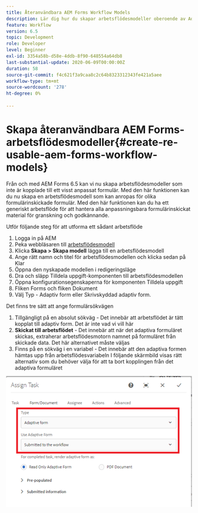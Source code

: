 ```yaml
---
title: Återanvändbara AEM Forms Workflow Models
description: Lär dig hur du skapar arbetsflödesmodeller oberoende av Adaptive Forms.
feature: Workflow
version: 6.5
topic: Development
role: Developer
level: Beginner
exl-id: 3354a58b-d58e-4ddb-8f90-648554a64db8
last-substantial-update: 2020-06-09T00:00:00Z
duration: 58
source-git-commit: f4c621f3a9caa8c2c64b8323312343fe421a5aee
workflow-type: tm+mt
source-wordcount: '278'
ht-degree: 0%

---
```


# Skapa återanvändbara AEM Forms-arbetsflödesmodeller{#create-re-usable-aem-forms-workflow-models}

Från och med AEM Forms 6.5 kan vi nu skapa arbetsflödesmodeller som inte är kopplade till ett visst anpassat formulär. Med den här funktionen kan du nu skapa en arbetsflödesmodell som kan anropas för olika formulärinskickade formulär. Med den här funktionen kan du ha ett generiskt arbetsflöde för att hantera alla anpassningsbara formulärinskickat material för granskning och godkännande.

Utför följande steg för att utforma ett sådant arbetsflöde

1. Logga in på AEM
1. Peka webbläsaren till [arbetsflödesmodell](http://localhost:4502/libs/cq/workflow/admin/console/content/models.html)
1. Klicka __Skapa > Skapa modell__ lägga till en arbetsflödesmodell
1. Ange rätt namn och titel för arbetsflödesmodellen och klicka sedan på Klar
1. Öppna den nyskapade modellen i redigeringsläge
1. Dra och släpp Tilldela uppgift-komponenten till arbetsflödesmodellen
1. Öppna konfigurationsegenskaperna för komponenten Tilldela uppgift
1. Fliken Forms och fliken Dokument
1. Välj Typ - Adaptiv form eller Skrivskyddad adaptiv form.

Det finns tre sätt att ange formulärsökvägen

1. Tillgängligt på en absolut sökväg - Det innebär att arbetsflödet är tätt kopplat till adaptiv form. Det är inte vad vi vill här
1. **Skickat till arbetsflödet** - Det innebär att när det adaptiva formuläret skickas, extraherar arbetsflödesmotorn namnet på formuläret från skickade data. Det här alternativet måste väljas
1. Finns på en sökväg i en variabel - Det innebär att den adaptiva formen hämtas upp från arbetsflödesvariabeln I följande skärmbild visas rätt alternativ som du behöver välja för att ta bort kopplingen från det adaptiva formuläret

![Återanvändbara AEM Forms Workflow Models](assets/workflomodel.PNG)
